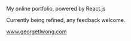 My online portfolio, powered by React.js

Currently being refined, any feedback welcome.

www.georgetlwong.com
